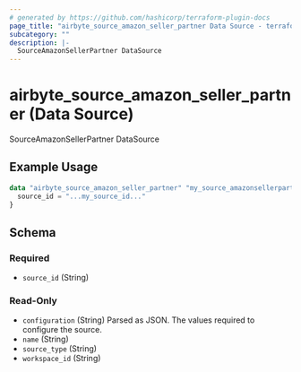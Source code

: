 ```yaml
---
# generated by https://github.com/hashicorp/terraform-plugin-docs
page_title: "airbyte_source_amazon_seller_partner Data Source - terraform-provider-airbyte"
subcategory: ""
description: |-
  SourceAmazonSellerPartner DataSource
---
```


# airbyte_source_amazon_seller_partner (Data Source)

SourceAmazonSellerPartner DataSource

## Example Usage

```terraform
data "airbyte_source_amazon_seller_partner" "my_source_amazonsellerpartner" {
  source_id = "...my_source_id..."
}
```

<!-- schema generated by tfplugindocs -->
## Schema

### Required

- `source_id` (String)

### Read-Only

- `configuration` (String) Parsed as JSON.
The values required to configure the source.
- `name` (String)
- `source_type` (String)
- `workspace_id` (String)


